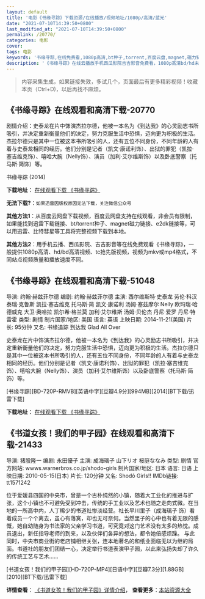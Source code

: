 ```yaml
---
layout: default
title: '电影《书缘寻踪》下载资源/在线播放/视频地址/1080p/高清/蓝光'
date: "2021-07-10T14:39:50+0800"
last_modified_at: "2021-07-10T14:39:50+0800"
permalink: /20770/
categories: 电影
cover:
tags: 电影
keywords: '书缘寻踪,在线免费看,1080p高清,bt种子,torrent,百度云盘,magnet,磁力链,迅雷下载资源'
description: '《书缘寻踪》在线云播放手机西瓜影院吉吉影音免费看，1080p高清bd/hd未删减完整版和tc抢先枪版，mkv/mp4格式，附带bt/torrent种子、magnet/磁力链、百度云盘、网盘资源迅雷下载链接'
---
```


>内容采集生成，如果链接失效，多试几个，页面最后有更多精彩视频！收藏本页（Ctrl+D)，以后再找不麻烦。


## 《书缘寻踪》在线观看和高清下载-20770

剧情介绍：史泰龙在片中饰演杰拉尔德，他被一本名为《到达我》的心灵励志书所吸引，并决定重新衡量他们的决定，努力克服生活中恐惧，迈向更为积极的生活。杰拉尔德只是其中一位被这本书所吸引的人，还有五位不同身份，不同年龄的人有着与史泰龙相同的经历。他们分别是记者（凯文·康诺利饰）、出狱的罪犯（凯拉·塞吉维克饰）、嘻哈大腕（Nelly饰）、演员（加利·艾尔维斯饰）以及卧底警察（托马斯·简饰）等。


书缘寻踪 (2014)

**下载地址**： [在线观看下载 《书缘寻踪》](https://www.btbtdy.me/btdy/dy1629.html) 


**无法下载?**：`如果迅雷因版权原因无法下载，关注微信公众号 `

**其他方法1**：从百度云网盘下载视频，百度云网盘支持在线观看，非会员有限制，如果能找到迅雷下载链接、bt/torrent种子、magnet磁力链接、e2dk链接等，可以用迅雷、比特彗星等工具将完整视频下载到本地。

**其他方法2**：用手机云播、西瓜影院、吉吉影音等在线免费观看《书缘寻踪》，一般提供1080p高清、hd/bd高清视频、tc抢先版视频，视频为mkv或mp4格式，不同站点视频质量和播放速度不同。


## 《书缘寻踪》在线观看和高清下载-51048

导演: 约翰·赫兹菲尔德 编剧: 约翰·赫兹菲尔德 主演: 西尔维斯特·史泰龙 劳伦·科汉 泰瑞·克鲁斯 凯拉·塞吉维克 托马斯·简 凯文·康诺利 汤姆·塞兹摩尔 Nelly 欧玛瑞·哈德威克 大卫·奥哈拉 凯尔希·格兰莫 加利·艾尔维斯 汤姆·贝伦杰 丹尼·爱罗 丹尼·特雷霍 类型: 剧情 制片国家/地区: 美国 语言: 英语 上映日期: 2014-11-21(美国) 片长: 95分钟 又名: 书缘追踪 到达我 Glad All Over

史泰龙在片中饰演杰拉尔德，他被一本名为《到达我》的心灵励志书所吸引，并决定重新衡量他们的决定，努力克服生活中恐惧，迈向更为积极的生活。杰拉尔德只是其中一位被这本书所吸引的人，还有五位不同身份，不同年龄的人有着与史泰龙相同的经历。他们分别是记者（凯文·康诺利饰）、出狱的罪犯（凯拉·塞吉维克饰）、嘻哈大腕（Nelly饰）、演员（加利·艾尔维斯饰）以及卧底警察（托马斯·简饰）等。


[书缘寻踪][BD-720P-RMVB][英语中字][豆瓣4.9分][994MB][2014][BT下载/迅雷下载]

**下载地址**： [在线观看下载 《书缘寻踪》](https://www.btdx8.com/torrent/reach_me_2014.html) 


## 《书道女孩！我们的甲子园》在线观看和高清下载-21433

导演: 猪股隆一 编剧: 永田優子 主演: 成海璃子 山下リオ 桜庭ななみ 类型: 剧情 官方网站: wwws.warnerbros.co.jp/shodo-girls 制片国家/地区: 日本 语言: 日语 上映日期: 2010-05-15(日本) 片长: 120分钟 又名: Shodô Girls!! IMDb链接: tt1571242

位于爱媛县四国的中央市，曾是一个古朴纯然的小镇，随着大工业化的推进与扩张，这个小镇也不可避免受到冲击，传统的手工业以及艺术也随之走向式微。在当地的一所高中内，人丁稀少的书道社惨淡经营。社长早川里子（成海璃子 饰）看着成员一个个离去，虽心有落寞，却也无可奈何。当然里子的心中也有着无限的感慨，她自幼随身为书法家的父亲学习书道，可究竟对这门艺术没有太多的热忱。成员退出，新任指导老师的到来，以及伙伴们各异的想法，都令她倍感烦躁。 与此同时，中央市商业街的老店铺相继关张，连本地著名的和纸业面临无以为继的局面。书道社的朋友们团结一心，决定举行书道表演甲子园，以此来弘扬失却了许久的传统工艺与艺术……


[书道女孩！我们的甲子园][HD-720P-MP4][日语中字][豆瓣7.3分][1.88GB][2010][BT下载/迅雷下载]

**详情查看**： [《书道女孩！我们的甲子园》详情介绍](/movie/21433/)， **查看更多**：[本站资源大全](/movie/t/all/)

